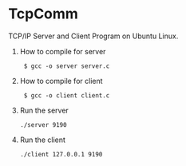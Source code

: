 # TcpComm
TCP/IP Server and Client Program on Ubuntu Linux.

1. How to compile for server

        $ gcc -o server server.c
  
2. How to compile for client

        $ gcc -o client client.c
  
3. Run the server

       ./server 9190

4. Run the client

       ./client 127.0.0.1 9190
